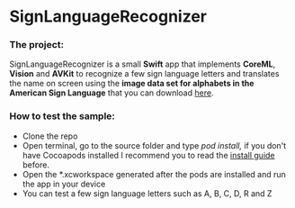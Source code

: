 
# SignLanguageRecognizer

  
### The project:

SignLanguageRecognizer is a small **Swift** app that implements **CoreML**, **Vision** and **AVKit** to recognize a few sign language letters and translates the name on screen using the **image data set for alphabets in the American Sign Language** that you can download [here](#%20SignLanguageRecognizer%20%20##%20%20%20https://www.kaggle.com/grassknoted/asl-alphabet/).

### How to test the sample:

 - Clone the repo
 - Open terminal, go to the source folder and type *pod install,* if you don't have Cocoapods installed I recommend you to read the [install guide
](https://guides.cocoapods.org/using/getting-started.html) before.
- Open the *.xcworkspace generated after the pods are installed and run the app in your device
- You can test a few sign language letters such as A, B, C, D, R and Z